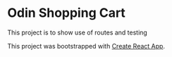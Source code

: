 # Odin Shopping Cart

This project is to show use of routes and testing

This project was bootstrapped with [Create React App](https://github.com/facebook/create-react-app).

